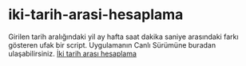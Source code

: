 # iki-tarih-arasi-hesaplama

Girilen tarih aralığındaki yil ay hafta saat dakika saniye arasındaki farkı gösteren ufak bir script. Uygulamanın Canlı Sürümüne buradan ulaşabilirsiniz. <a href="https://www.rokethesap.com/iki-tarih-arasi-hesaplama" title="iki tarih arası hesaplama" target="_blank">İki tarih arası hesaplama</a>
